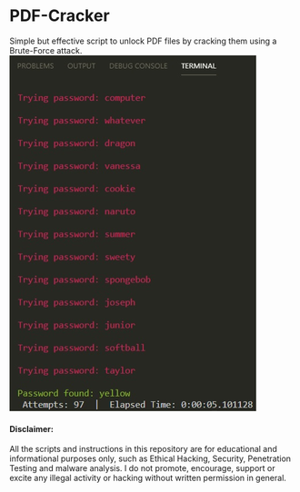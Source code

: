 # PDF-Cracker
Simple but effective script to unlock PDF files by cracking them using a Brute-Force attack.
<img src="pdfcracker.jpg">


#### Disclaimer:
All the scripts and instructions in this repository are for educational and informational purposes only, such as Ethical Hacking, Security, Penetration Testing and malware analysis. I do not promote, encourage, support or excite any illegal activity or hacking without written permission in general.
